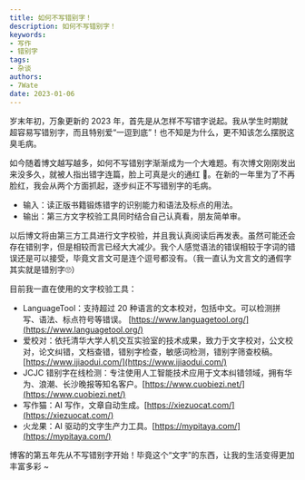 ```yaml
---
title: 如何不写错别字！
description: 如何不写错别字！
keywords:
- 写作
- 错别字
tags: 
- 杂谈
authors:
- 7Wate
date: 2023-01-06
---
```


岁末年初，万象更新的 2023 年，首先是从怎样不写错字说起。我从学生时期就超容易写错别字，而且特别爱“一逗到底”！也不知是为什么，更不知该怎么摆脱这臭毛病。

如今随着博文越写越多，如何不写错别字渐渐成为一个大难题。有次博文刚刚发出来没多久，就被人指出错字连篇，脸上可真是火的通红 🤪。在新的一年里为了不再脸红，我会从两个方面抓起，逐步纠正不写错别字的毛病。

- 输入：读正版书籍锻炼错字的识别能力和语法及标点的用法。
- 输出：第三方文字校验工具同时结合自己认真看，朋友简单审。

以后博文将由第三方工具进行文字校验，并且我认真阅读后再发表。虽然可能还会存在错别字，但是相较而言已经大大减少。我个人感觉语法的错误相较于字词的错误还是可以接受，毕竟文言文可是连个逗号都没有。（我一直认为文言文的通假字其实就是错别字🙄）

目前我一直在使用的文字校验工具：

- LanguageTool：支持超过 20 种语言的文本校对，包括中文。可以检测拼写、语法、标点符号等错误。 [https://www.languagetool.org/](https://www.languagetool.org/)
- 爱校对：依托清华大学人机交互实验室的技术成果，致力于文字校对，公文校对，论文纠错，文档查错，错别字检查，敏感词检测，错别字筛查校稿。[https://www.ijiaodui.com/](https://www.ijiaodui.com/)
- JCJC 错别字在线检测：专注使用人工智能技术应用于文本纠错领域，拥有华为、浪潮、长沙晚报等知名客户。[https://www.cuobiezi.net/](https://www.cuobiezi.net/)
- 写作猫：AI 写作，文章自动生成。[https://xiezuocat.com/](https://xiezuocat.com/)
- 火龙果：AI 驱动的文字生产力工具。[https://mypitaya.com/](https://mypitaya.com/)

博客的第五年先从不写错别字开始！毕竟这个“文字”的东西，让我的生活变得更加丰富多彩 ~
